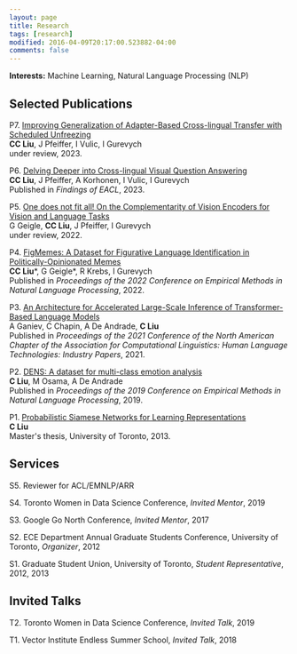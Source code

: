 ```yaml
---
layout: page
title: Research
tags: [research]
modified: 2016-04-09T20:17:00.523882-04:00
comments: false
---
```


**Interests:** Machine Learning, Natural Language Processing (NLP)

## Selected Publications

P7. [Improving Generalization of Adapter-Based Cross-lingual Transfer with Scheduled Unfreezing](https://arxiv.org/abs/2301.05487)<br/> 
**CC Liu**, J Pfeiffer, I Vulic, I Gurevych<br/>
under review, 2023.

P6. [Delving Deeper into Cross-lingual Visual Question Answering](http://www.ifip2015.mii.vu.lt/file/repository/IFIP_Proceedings.pdf)<br/> 
**CC Liu**, J Pfeiffer, A Korhonen, I Vulic, I Gurevych<br/>
Published in <i>Findings of EACL</i>, 2023.

P5. [One does not fit all! On the Complementarity of Vision Encoders for Vision and Language Tasks](https://arxiv.org/abs/2210.06379)<br/> 
G Geigle, **CC Liu**, J Pfeiffer, I Gurevych<br/>
under review, 2022. 

P4. [FigMemes: A Dataset for Figurative Language Identification in Politically-Opinionated Memes](https://aclanthology.org/2022.emnlp-main.476/)<br/> 
**CC Liu***, G Geigle*, R Krebs, I Gurevych<br/>
Published in <i>Proceedings of the 2022 Conference on Empirical Methods in Natural Language Processing</i>, 2022. 

P3. [An Architecture for Accelerated Large-Scale Inference of Transformer-Based Language Models](https://aclanthology.org/2021.naacl-industry.21.pdf)<br/> 
A Ganiev, C Chapin, A De Andrade, **C Liu**<br/>
Published in <i>Proceedings of the 2021 Conference of the North American Chapter of the Association for Computational Linguistics: Human Language Technologies: Industry Papers</i>, 2021. 

P2. [DENS: A dataset for multi-class emotion analysis](https://aclanthology.org/D19-1656.pdf)<br/> 
**C Liu**, M Osama, A De Andrade<br/>
Published in <i>Proceedings of the 2019 Conference on Empirical Methods in Natural Language Processing</i>, 2019. 

P1. [Probabilistic Siamese Networks for Learning Representations](https://central.bac-lac.gc.ca/.item?id=TC-OTU-43097&op=pdf&app=Library&oclc_number=1033135324)<br/> 
**C Liu**<br/>
Master's thesis, University of Toronto, 2013.

## Services

S5. Reviewer for ACL/EMNLP/ARR

S4. Toronto Women in Data Science Conference, <i>Invited Mentor</i>, 2019<br/>

S3. Google Go North Conference, <i>Invited Mentor</i>, 2017<br/>

S2. ECE Department Annual Graduate Students Conference, University of Toronto, <i>Organizer</i>, 2012<br/>

S1. Graduate Student Union, University of Toronto, <i>Student Representative</i>, 2012, 2013<br/>

## Invited Talks

T2. Toronto Women in Data Science Conference, <i>Invited Talk</i>, 2019<br/>
   
T1. Vector Institute Endless Summer School, <i>Invited Talk</i>, 2018<br/>

